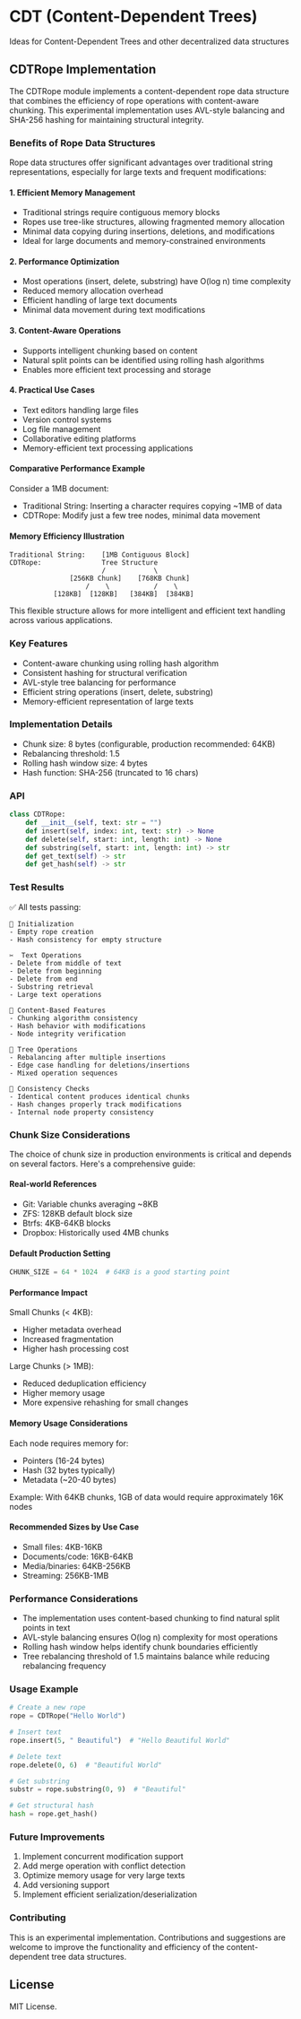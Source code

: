 # CDT (Content-Dependent Trees)

Ideas for Content-Dependent Trees and other decentralized data structures

## CDTRope Implementation

The CDTRope module implements a content-dependent rope data structure that combines the efficiency of rope operations with content-aware chunking. This experimental implementation uses AVL-style balancing and SHA-256 hashing for maintaining structural integrity.

### Benefits of Rope Data Structures

Rope data structures offer significant advantages over traditional string representations, especially for large texts and frequent modifications:

#### 1. Efficient Memory Management
- Traditional strings require contiguous memory blocks
- Ropes use tree-like structures, allowing fragmented memory allocation
- Minimal data copying during insertions, deletions, and modifications
- Ideal for large documents and memory-constrained environments

#### 2. Performance Optimization
- Most operations (insert, delete, substring) have O(log n) time complexity
- Reduced memory allocation overhead
- Efficient handling of large text documents
- Minimal data movement during text modifications

#### 3. Content-Aware Operations
- Supports intelligent chunking based on content
- Natural split points can be identified using rolling hash algorithms
- Enables more efficient text processing and storage

#### 4. Practical Use Cases
- Text editors handling large files
- Version control systems
- Log file management
- Collaborative editing platforms
- Memory-efficient text processing applications

#### Comparative Performance Example
Consider a 1MB document:
- Traditional String: Inserting a character requires copying ~1MB of data
- CDTRope: Modify just a few tree nodes, minimal data movement

#### Memory Efficiency Illustration
```
Traditional String:    [1MB Contiguous Block]
CDTRope:               Tree Structure
                       /            \
               [256KB Chunk]    [768KB Chunk]
                   /    \           /    \
           [128KB]  [128KB]   [384KB]  [384KB]
```

This flexible structure allows for more intelligent and efficient text handling across various applications.


### Key Features

- Content-aware chunking using rolling hash algorithm
- Consistent hashing for structural verification
- AVL-style tree balancing for performance
- Efficient string operations (insert, delete, substring)
- Memory-efficient representation of large texts

### Implementation Details

- Chunk size: 8 bytes (configurable, production recommended: 64KB)
- Rebalancing threshold: 1.5
- Rolling hash window size: 4 bytes
- Hash function: SHA-256 (truncated to 16 chars)

### API

```python
class CDTRope:
    def __init__(self, text: str = "")
    def insert(self, index: int, text: str) -> None
    def delete(self, start: int, length: int) -> None
    def substring(self, start: int, length: int) -> str
    def get_text(self) -> str
    def get_hash(self) -> str
```

### Test Results

✅ All tests passing:

```
🧬 Initialization
- Empty rope creation
- Hash consistency for empty structure

✂️  Text Operations
- Delete from middle of text
- Delete from beginning
- Delete from end
- Substring retrieval
- Large text operations

🧩 Content-Based Features
- Chunking algorithm consistency
- Hash behavior with modifications
- Node integrity verification

🌳 Tree Operations
- Rebalancing after multiple insertions
- Edge case handling for deletions/insertions
- Mixed operation sequences

🔄 Consistency Checks
- Identical content produces identical chunks
- Hash changes properly track modifications
- Internal node property consistency
```

### Chunk Size Considerations

The choice of chunk size in production environments is critical and depends on several factors. Here's a comprehensive guide:

#### Real-world References
- Git: Variable chunks averaging ~8KB
- ZFS: 128KB default block size
- Btrfs: 4KB-64KB blocks
- Dropbox: Historically used 4MB chunks

#### Default Production Setting
```python
CHUNK_SIZE = 64 * 1024  # 64KB is a good starting point
```

#### Performance Impact

Small Chunks (< 4KB):
- Higher metadata overhead
- Increased fragmentation
- Higher hash processing cost

Large Chunks (> 1MB):
- Reduced deduplication efficiency
- Higher memory usage
- More expensive rehashing for small changes

#### Memory Usage Considerations
Each node requires memory for:
- Pointers (16-24 bytes)
- Hash (32 bytes typically)
- Metadata (~20-40 bytes)

Example: With 64KB chunks, 1GB of data would require approximately 16K nodes

#### Recommended Sizes by Use Case
- Small files: 4KB-16KB
- Documents/code: 16KB-64KB
- Media/binaries: 64KB-256KB
- Streaming: 256KB-1MB

### Performance Considerations

- The implementation uses content-based chunking to find natural split points in text
- AVL-style balancing ensures O(log n) complexity for most operations
- Rolling hash window helps identify chunk boundaries efficiently
- Tree rebalancing threshold of 1.5 maintains balance while reducing rebalancing frequency

### Usage Example

```python
# Create a new rope
rope = CDTRope("Hello World")

# Insert text
rope.insert(5, " Beautiful")  # "Hello Beautiful World"

# Delete text
rope.delete(0, 6)  # "Beautiful World"

# Get substring
substr = rope.substring(0, 9)  # "Beautiful"

# Get structural hash
hash = rope.get_hash()
```

### Future Improvements

1. Implement concurrent modification support
2. Add merge operation with conflict detection
3. Optimize memory usage for very large texts
4. Add versioning support
5. Implement efficient serialization/deserialization

### Contributing

This is an experimental implementation. Contributions and suggestions are welcome to improve the functionality and efficiency of the content-dependent tree data structures.

## License

MIT License.

